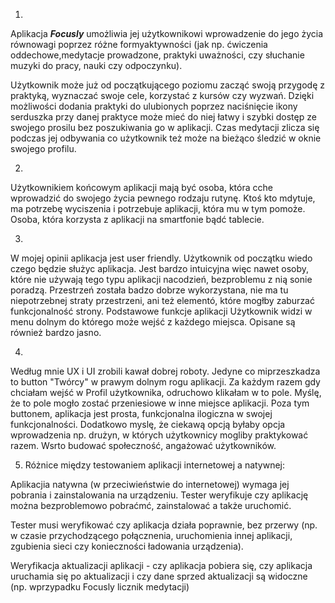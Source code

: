 1.

Aplikacja ***Focusly*** umożliwia jej użytkownikowi wprowadzenie do jego życia równowagi poprzez różne formyaktywności (jak np. ćwiczenia oddechowe,medytacje prowadzone, praktyki uważności, czy słuchanie muzyki do pracy, nauki czy odpoczynku).

Użytkownik może już od początkującego poziomu zacząć swoją przygodę z praktyką, wyznaczać swoje cele, korzystać z kursów czy wyzwań. 
Dzięki możliwości dodania praktyki do ulubionych poprzez naciśnięcie ikony serduszka przy danej praktyce może mieć do niej łatwy i szybki dostęp ze swojego prosilu bez poszukiwania go w aplikacji.
Czas medytacji zlicza się podczas jej odbywania co użytkownik też może na bieżąco śledzić w oknie swojego profilu.

2. 


Użytkownikiem końcowym aplikacji mają być osoba, która cche wprowadzić do swojego życia pewnego rodzaju rutynę. Ktoś kto mdytuje, ma potrzebę wyciszenia  i potrzebuje aplikacji, która mu w tym pomoże. Osoba, która korzysta z aplikacji na smartfonie bądć tablecie.

3. 

W mojej opinii aplikacja jest user friendly. Użytkownik od początku wiedo czego będzie służyc aplikacja. Jest bardzo intuicyjna więc nawet osoby, które nie używają tego typu aplikacji nacodzień, bezproblemu z nią sonie poradzą.
Przestrzeń została badzo dobrze wykorzystana, nie ma tu niepotrzebnej straty przestrzeni, ani też elementó, które mogłby zaburzać funkcjonalność strony.
Podstawowe funkcje aplikacji Użytkownik widzi w menu dolnym do którego może wejść z każdego miejsca. Opisane są również bardzo jasno.


4. 


Według mnie UX i UI zrobili kawał dobrej roboty. Jedyne co miprzeszkadza to button "Twórcy" w prawym dolnym rogu aplikacji. Za każdym razem gdy chciałam wejść w Profil użytkownika, odruchowo klikałam w to pole. Myślę, że to pole mogło zostać przeniesiowe w inne miejsce aplikacji. Poza tym buttonem, aplikacja jest prosta, funkcjonalna ilogiczna w swojej funkcjonalności.
Dodatkowo myslę, że ciekawą opcją byłaby opcja wprowadzenia np. drużyn, w których użytkownicy mogliby praktykować razem. Wsrto budować społeczność, angażować użytkowników.


5. Różnice między testowaniem aplikacji internetowej a natywnej:

Aplikacjia natywna (w przeciwieństwie do internetowej) wymaga jej pobrania i zainstalowania na urządzeniu. Tester weryfikuje czy aplikację można bezproblemowo pobraćmć, zainstalować a także uruchomić.

Tester musi weryfikować czy aplikacja działa poprawnie, bez przerwy (np. w czasie przychodzącego połącznenia, uruchomienia innej aplikacji, zgubienia sieci czy konieczności ładowania urządzenia).

Weryfikacja aktualizacji aplikacji - czy aplikacja pobiera się, czy aplikacja uruchamia się po aktualizacji i czy dane sprzed aktualizacji są widoczne (np. wprzypadku Focusly  licznik medytacji)




